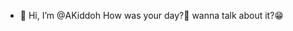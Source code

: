 - 👋 Hi, I’m @AKiddoh
  How was your day?🥺
  wanna talk about it?😁

<!---
AKiddoh/AKiddoh is a ✨ special ✨ repository because its `README.md` (this file) appears on your GitHub profile.
You can click the Preview link to take a look at your changes.
--->
